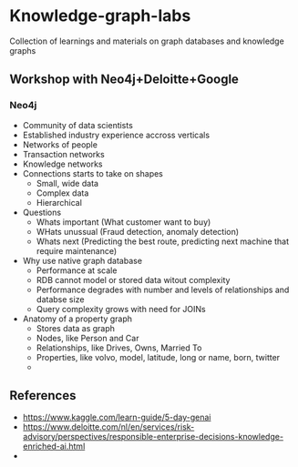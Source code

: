# Knowledge-graph-labs
Collection of learnings and materials on graph databases and knowledge graphs

## Workshop with Neo4j+Deloitte+Google

### Neo4j
- Community of data scientists
- Established industry experience accross verticals
- Networks of people
- Transaction networks
- Knowledge networks
- Connections starts to take on shapes
  - Small, wide data
  - Complex data
  - Hierarchical
- Questions
  - Whats important (What customer want to buy)
  - WHats unussual (Fraud detection, anomaly detection)
  - Whats next (Predicting the best route, predicting next machine that require maintenance)
- Why use native graph database
  - Performance at scale
  - RDB cannot model or stored data witout complexity
  - Performance degrades with number and levels of relationships and databse size
  - Query complexity grows with need for JOINs
- Anatomy of a property graph
  - Stores data as graph
  - Nodes, like Person and Car
  - Relationships, like Drives, Owns, Married To
  - Properties, like volvo, model, latitude, long or name, born, twitter
  - 

## References
- https://www.kaggle.com/learn-guide/5-day-genai
- https://www.deloitte.com/nl/en/services/risk-advisory/perspectives/responsible-enterprise-decisions-knowledge-enriched-ai.html
- 

